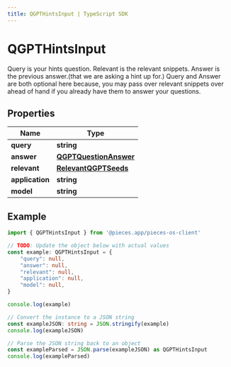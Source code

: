 ```yaml
---
title: QGPTHintsInput | TypeScript SDK
---
```



# QGPTHintsInput

Query is your hints question. Relevant is the relevant snippets. Answer is the previous answer.(that we are asking a hint up for.)  Query and Answer are both optional here because, you may pass over relevant snippets over ahead of hand if you already have them to answer your questions.

## Properties

Name | Type
------------ | -------------
**query** | **string**
**answer** | [**QGPTQuestionAnswer**](QGPTQuestionAnswer)
**relevant** | [**RelevantQGPTSeeds**](RelevantQGPTSeeds)
**application** | **string**
**model** | **string**

## Example

```typescript
import { QGPTHintsInput } from '@pieces.app/pieces-os-client'

// TODO: Update the object below with actual values
const example: QGPTHintsInput = {
    "query": null,
    "answer": null,
    "relevant": null,
    "application": null,
    "model": null,
}

console.log(example)

// Convert the instance to a JSON string
const exampleJSON: string = JSON.stringify(example)
console.log(exampleJSON)

// Parse the JSON string back to an object
const exampleParsed = JSON.parse(exampleJSON) as QGPTHintsInput
console.log(exampleParsed)
```


